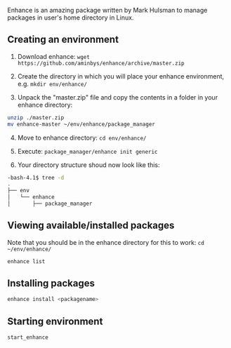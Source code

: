 Enhance is an amazing package written by Mark Hulsman to manage packages in user's home directory in Linux.

Creating an environment
-----------------------

1. Download enhance: `wget https://github.com/aminbys/enhance/archive/master.zip`

2. Create the directory in which you will place your enhance environment, e.g. `mkdir env/enhance/`

3. Unpack the "master.zip" file and copy the contents in a folder in your enhance directory: 

```bash
unzip ./master.zip
mv enhance-master ~/env/enhance/package_manager
```

4. Move to enhance directory: `cd env/enhance/`

5. Execute: `package_manager/enhance init generic`

6. Your directory structure shoud now look like this:

```bash
-bash-4.1$ tree -d
.
├── env
│   └── enhance
│       ├── package_manager
```

Viewing available/installed packages
------------------------------------
Note that you should be in the enhance directory for this to work: `cd ~/env/enhance/`

```bash
enhance list
```

Installing packages
--------

```bash
enhance install <packagename>
```

Starting environment
-----------

```bash
start_enhance
```
